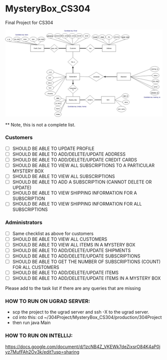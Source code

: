 # MysteryBox_CS304
Final Project for CS304

![ER Diagram](https://github.com/hdengg/MysteryBox_CS304/blob/master/MysteryBoxRevised.jpg)

** Note, this is not a complete list.

### Customers

- [ ] SHOULD BE ABLE TO UPDATE PROFILE
- [ ] SHOULD BE ABLE TO ADD/DELETE/UPDATE ADDRESS
- [ ] SHOULD BE ABLE TO ADD/DELETE/UPDATE CREDIT CARDS
- [ ] SHOULD BE ABLE TO VIEW ALL SUBSCRIPTIONS TO A PARTICULAR MYSTERY BOX
- [ ] SHOULD BE ABLE TO VIEW ALL SUBSCRIPTIONS
- [ ] SHOULD BE ABLE TO ADD A SUBSCRIPTION (CANNOT DELETE OR UPDATE)
- [ ] SHOULD BE ABLE TO VIEW SHIPPING INFORMATION FOR A SUBSCRIPTION
- [ ] SHOULD BE ABLE TO VIEW SHIPPING INFORMATION FOR ALL SUBSCRIPTIONS

### Administrators
- [ ] Same checklist as above for customers
- [ ] SHOULD BE ABLE TO VIEW ALL CUSTOMERS
- [ ] SHOULD BE ABLE TO VIEW ALL ITEMS IN A MYSTERY BOX
- [ ] SHOULD BE ABLE TO ADD/DELETE/UPDATE SHIPMENTS
- [ ] SHOULD BE ABLE TO ADD/DELETE/UPDATE SUBSCRIPTIONS
- [ ] SHOULD BE ABLE TO GET THE NUMBER OF SUBSCRIPTIONS (COUNT) FOR ALL CUSTOMERS
- [ ] SHOULD BE ABLE TO ADD/DELETE/UPDATE ITEMS
- [ ] SHOULD BE ABLE TO ADD/DELETE/UPDATE ITEMS IN A MYSTERY BOX

Please add to the task list if there are any queries that are missing

### HOW TO RUN ON UGRAD SERVER:
- scp the project to the ugrad server and ssh -X to the ugrad server.
- cd into this: cd ~/304Project/MysteryBox_CS304/production/304Project
- then run java Main 

### HOW TO RUN ON INTELLIJ:
https://docs.google.com/document/d/1zcNB4Z_VKEWk7deZixsrO84K4aP0jyz7MufFAh2Ov3k/edit?usp=sharing
